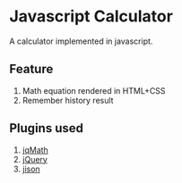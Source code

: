 Javascript Calculator
====================

A calculator implemented in javascript.

Feature
-------
  1. Math equation rendered in HTML+CSS
  2. Remember history result

Plugins used
------------
  1. [jqMath](http://mathscribe.com/author/jqmath.html)
  2. [jQuery](http://jquery.com)
  3. [jison](http://zaach.github.com/jison/)